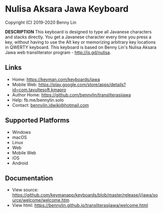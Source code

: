 Nulisa Aksara Jawa Keyboard 
===========================

Copyright (C) 2019-2020 Benny Lin

__DESCRIPTION__
This keyboard is designed to type all Javanese characters and stacks directly. You get a Javanese character every time you press a key, without having to use the Alt key or memorizing arbitrary key locations in QWERTY keyboard. This keyboard is based on Benny Lin's Nulisa Aksara Jawa web transliterator program - http://is.gd/nulisa. 

Links
-----

 * Home:     https://keyman.com/keyboards/jawa
 * Mobile Web: https://play.google.com/store/apps/details?id=com.tavultesoft.kmapro
 * Author Home: https://github.com/bennylin/transliterasijawa
 * Help:     fb.me/bennylin.solo
 * Contact:  bennylin.idwiki@hotmail.com

Supported Platforms
-------------------
 * Windows
 * macOS
 * Linux
 * Web
 * Mobile Web
 * iOS
 * Android
 
Documentation
-------------

 * View source: https://github.com/keymanapp/keyboards/blob/master/release/j/jawa/source/welcome/welcome.htm
 * View html: https://bennylin.github.io/transliterasijawa/welcome.html